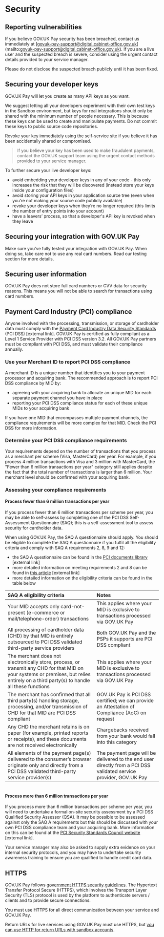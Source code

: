 # Security

## Reporting vulnerabilities

If you believe GOV.UK Pay security has been breached, contact us immediately at [govuk-pay-support@digital.cabinet-office.gov.uk] (mailto:govuk-pay-support@digital.cabinet-office.gov.uk). If you are a live user and the suspected breach is severe, consider using the urgent contact details provided to your service manager.

Please do not disclose the suspected breach publicly until it has been fixed.

## Securing your developer keys

GOV.UK Pay will let you create as many API keys as you want.

We suggest letting all your developers experiment with their own test keys in the Sandbox environment, but keys for real integrations should only be shared with the minimum number of people necessary. This is because these keys can be used to create and manipulate payments. Do not commit these keys to public source code repositories.

Revoke your key immediately using the self-service site if you believe it has been accidentally shared or compromised.

> If you believe your key has been used to make fraudulent payments, contact the GOV.UK support team using the urgent contact methods provided to your service manager.


To further secure your live developer keys:

 - avoid embedding your developer keys in any of your code - this only increases the risk that they will be discovered (instead store your keys inside your configuration files)
 - avoid storing your API keys in your application source tree (even when you’re not making your source code publicly available)
 - revoke your developer keys when they’re no longer required (this limits the number of entry points into your account)
 - have a leavers’ process, so that a developer's API key is revoked when they leave

## Securing your integration with GOV.UK Pay

Make sure you’ve fully tested your integration with GOV.UK Pay. When doing so, take care not to use any real card numbers. Read our testing section for more details.

## Securing user information

GOV.UK Pay does not store full card numbers or CVV data for security reasons. This means you will not be able to search for transactions using card numbers.

## Payment Card Industry (PCI) compliance

Anyone involved with the processing, transmission, or storage of cardholder data must comply with the [Payment Card Industry Data Security Standards](https://www.pcisecuritystandards.org/) (PCI DSS) [external link]. GOV.UK Pay is certified as fully compliant as a Level 1 Service Provider with PCI DSS version 3.2. All GOV.UK Pay partners must be compliant with PCI DSS, and must validate their compliance annually.

### Use your Merchant ID to report PCI DSS compliance

A merchant ID is a unique number that identifies you to your payment processor and acquiring bank. The recommended approach is to report PCI DSS compliance by MID by:

- agreeing with your acquiring bank to allocate an unique MID for each separate payment channel you have in place
- reporting your PCI DSS compliance status for each of these unique MIDs to your acquiring bank

If you have one MID that encompasses multiple payment channels, the compliance requirements will be more complex for that MID. Check the PCI DSS for more information.

### Determine your PCI DSS compliance requirements

Your requirements depend on the number of transactions that you process as a merchant per scheme (Visa, MasterCard) per year. For example, if you process 4 million transactions with Visa and 3 million with MasterCard, the "Fewer than 6 million transactions per year" category still applies despite the fact that the total number of transactions is larger than 6 million. Your merchant level should be confirmed with your acquiring bank.

### Assessing your compliance requirements

#### Process fewer than 6 million transactions per year

If you process fewer than 6 million transactions per scheme per year, you may be able to self-assess by completing one of the PCI DSS Self-Assessment Questionnaire (SAQ); this is a self-assessment tool to assess security for cardholder data.

When using GOV.UK Pay, the SAQ A questionnaire should apply. You should be eligible to complete the SAQ A questionnaire if you fulfil all the eligibility criteria and comply with SAQ A requirements 2, 8, 9 and 12:

- the SAQ A questionnaire can be found in the [PCI documents library](https://www.pcisecuritystandards.org/document_library) [external link]
- more detailed information on meeting requirements 2 and 8 can be found in [this article](https://pcissc.secure.force.com/faq/articles/Frequently_Asked_Question/How-do-PCI-DSS-Requirements-2-and-8-apply-to-SAQ-A-merchants) [external link]
- more detailed information on the eligibility criteria can be found in the table below

| SAQ A eligibility criteria | Notes |
| :---- | :---- |
| Your MID accepts only card-not-present (e-commerce or mail/telephone-order) transactions | This applies where your MID is exclusive to transactions processed via GOV.UK Pay |
| All processing of cardholder data (CHD) by that MID is entirely outsourced to PCI DSS validated third-party service providers |  Both GOV.UK Pay and the PSPs it supports are PCI DSS compliant|
| The merchant does not electronically store, process, or transmit any CHD for that MID on your systems or premises, but relies entirely on a third party(s) to handle all these functions | This applies where your MID is exclusive to transactions processed via GOV.UK Pay |
| The merchant has confirmed that all third party(s) handling storage, processing, and/or transmission of CHD for that MID are PCI DSS compliant | GOV.UK Pay is PCI DSS certified; we can provide an Attestation of Compliance (AoC) on request |
| Any CHD the merchant retains is on paper (for example, printed reports or receipts), and these documents are not received electronically | Chargebacks received from your bank would fall into this category |
| All elements of the payment page(s) delivered to the consumer’s browser originate only and directly from a PCI DSS validated third-party service provider(s) | The payment page will be delivered to the end user directly from a PCI DSS validated service provider, GOV.UK Pay |

<div style="height:1px;font-size:1px;">&nbsp;</div>

#### Process more than 6 million transactions per year

If you process more than 6 million transactions per scheme per year, you will need to undertake a formal on-site security assessment by a PCI DSS Qualified Security Assessor (QSA). It may be possible to be assessed against only the SAQ A requirements but this should be discussed with your own PCI DSS compliance team and your acquiring bank. More information on this can be found at the [PCI Security Standards Council website](https://www.pcisecuritystandards.org) [external link].

Your service manager may also be asked to supply extra evidence on your internal security protocols, and you may have to undertake security awareness training to ensure you are qualified to handle credit card data.

## HTTPS

GOV.UK Pay follows [government HTTPS security guidelines](https://www.gov.uk/service-manual/domain-names/https.html). The Hypertext Transfer Protocol Secure (HTTPS), which involves the Transport Layer Security  (TLS) protocol is used by the platform to authenticate servers / clients and to provide secure connections.

You must use HTTPS for all direct communication between your service and
GOV.UK Pay. 

Return URLs for live services using GOV.UK Pay must use HTTPS, but [you can use HTTP for return
URLs with sandbox accounts](/testing_govuk_pay/#testing-gov-uk-pay).
